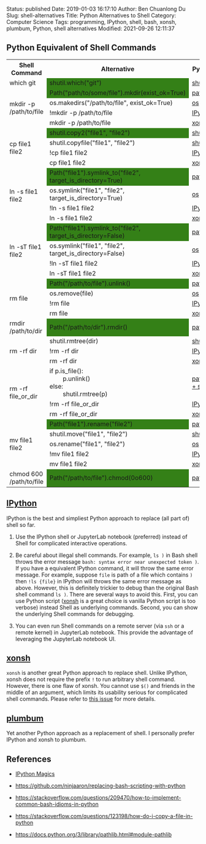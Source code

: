 Status: published
Date: 2019-01-03 16:17:10
Author: Ben Chuanlong Du
Slug: shell-alternatives
Title: Python Alternatives to Shell
Category: Computer Science
Tags: programming, IPython, shell, bash, xonsh, plumbum, Python, shell alternatives
Modified: 2021-09-26 12:11:37

## Python Equivalent of Shell Commands

<table style="width:100%">
  <tr>
    <th> Shell Command </th>
    <th> Alternative </th>
    <th> Python </th>
  </tr>
  <tr>
    <td rowspan="1"> which git </td>
    <td bgcolor="#348017"> shutil.which("git") </td>
    <td> <a href="https://docs.python.org/3/library/shutil.html#shutil.which"> shutil </a> </td>
  </tr>
  <tr>
    <td rowspan="4"> mkdir -p /path/to/file </td>
    <td bgcolor="#348017"> Path("path/to/some/file").mkdir(exist_ok=True) </td>
    <td> <a href="https://docs.python.org/3/library/pathlib.html#pathlib.Path.mkdir"> pathlib </a> </td>
  </tr>
  <tr>
    <td> os.makedirs("/path/to/file", exist_ok=True) </td>
    <td> <a href="https://docs.python.org/3/library/os.html#os.makedirs"> os </a> </td>
  </tr>
  <tr>
    <td> !mkdir -p /path/to/file </td>
    <td> <a href="https://ipython.readthedocs.io/en/stable/overview.html#enhanced-interactive-python-shell"> IPython </a> </td>
  </tr>
  <tr>
    <td> mkdir -p /path/to/file </td>
    <td> <a href="https://xon.sh/"> xonsh </a> </td>
  </tr>
  <tr>
    <td rowspan="4"> cp file1 file2 </td>
    <td bgcolor="#348017"> shutil.copy2("file1", "file2") </td>
    <td> <a href="https://docs.python.org/3/library/shutil.html#shutil.copy2"> shutil </a> </td>
  </tr>
  <tr>
    <td> shutil.copyfile("file1", "file2") </td>
    <td> <a href="https://docs.python.org/3/library/shutil.html#shutil.copyfile"> shutil </a> </td>
  </tr>
  <tr>
    <td> !cp file1 file2 </td>
    <td> <a href="https://ipython.readthedocs.io/en/stable/overview.html#enhanced-interactive-python-shell"> IPython </a> </td>
  </tr>
  <tr>
    <td> cp file1 file2 </td>
    <td> <a href="https://xon.sh/"> xonsh </a> </td>
  </tr>
  <tr>
    <td rowspan="4"> ln -s file1 file2 </td>
    <td bgcolor="#348017"> Path("file1").symlink_to("file2", target_is_directory=True) </td>
    <td> <a href="https://docs.python.org/3/library/pathlib.html#pathlib.Path.symlink_to"> pathlib </a> </td>
  </tr>
  <tr>
    <td> os.symlink("file1", "file2", target_is_directory=True) </td>
    <td> <a href="https://docs.python.org/3/library/os.html#os.symlink"> os </a> </td>
  </tr>
  <tr>
    <td> !ln -s file1 file2 </td>
    <td> <a href="https://ipython.readthedocs.io/en/stable/overview.html#enhanced-interactive-python-shell"> IPython </a> </td>
  </tr>
  <tr>
    <td> ln -s file1 file2 </td>
    <td> <a href="https://xon.sh/"> xonsh </a> </td>
  </tr>
  <tr>
    <td rowspan="4"> ln -sT file1 file2 </td>
    <td bgcolor="#348017"> Path("file1").symlink_to("file2", target_is_directory=False) </td>
    <td> <a href="https://docs.python.org/3/library/pathlib.html#pathlib.Path.symlink_to"> pathlib </a> </td>
  </tr>
  <tr>
    <td> os.symlink("file1", "file2", target_is_directory=False) </td>
    <td> <a href="https://docs.python.org/3/library/os.html#os.symlink"> os </a> </td>
  </tr>
  <tr>
    <td> !ln -sT file1 file2 </td>
    <td> <a href="https://ipython.readthedocs.io/en/stable/overview.html#enhanced-interactive-python-shell"> IPython </a> </td>
  </tr>
  <tr>
    <td> ln -sT file1 file2 </td>
    <td> <a href="https://xon.sh/"> xonsh </a> </td>
  </tr>
  <tr>
    <td rowspan="4"> rm file </td>
    <td bgcolor="#348017"> Path("/path/to/file").unlink() </td>
    <td> <a href="https://docs.python.org/3/library/pathlib.html#pathlib.Path.unlink"> pathlib </a> </td>
  </tr>
  <tr>
    <td> os.remove(file) </td>
    <td> <a href="https://docs.python.org/3/library/os.html#os.remove"> os </a> </td>
  </tr>
  <tr>
    <td> !rm file </td>
    <td> <a href="https://ipython.readthedocs.io/en/stable/overview.html#enhanced-interactive-python-shell"> IPython </a> </td>
  </tr>
  <tr>
    <td> rm file </td>
    <td> <a href="https://xon.sh/"> xonsh </a> </td>
  </tr>
  <tr>
    <td> rmdir /path/to/dir </td>
    <td bgcolor="#348017"> Path("/path/to/dir").rmdir() </td>
    <td> <a href="https://docs.python.org/3/library/pathlib.html#pathlib.Path.rmdir"> pathlib </a> </td>
  </tr>
  <tr>
    <td rowspan="3"> rm -rf dir </td>
    <td> shutil.rmtree(dir) </td>
    <td> <a href="https://docs.python.org/3/library/shutil.html#shutil.rmtree"> shutil </a> </td>
  </tr>
  <tr>
    <td> !rm -rf dir </td>
    <td> <a href="https://ipython.readthedocs.io/en/stable/overview.html#enhanced-interactive-python-shell"> IPython </a> </td>
  </tr>
  <tr>
    <td> rm -rf dir </td>
    <td> <a href="https://xon.sh/"> xonsh </a> </td>
  </tr>
  <tr>
    <td rowspan="3"> rm -rf file_or_dir </td>
    <td> 
    if p.is_file(): <br> &nbsp &nbsp &nbsp &nbsp
        p.unlink() <br>
    else: <br> &nbsp &nbsp &nbsp &nbsp
        shutil.rmtree(p)
    </td>
    <td> <a href="https://docs.python.org/3/library/shutil.html#shutil.rmtree"> pathlib + shutil </a> </td>
  </tr>
  <tr>
    <td> !rm -rf file_or_dir </td>
    <td> <a href="https://ipython.readthedocs.io/en/stable/overview.html#enhanced-interactive-python-shell"> IPython </a> </td>
  </tr>
  <tr>
    <td> rm -rf file_or_dir </td>
    <td> <a href="https://xon.sh/"> xonsh </a> </td>
  </tr>
  <tr>
    <td rowspan="5"> mv file1 file2 </td>
    <td bgcolor="#348017"> Path("file1").rename("file2") </td>
    <td> <a href="https://docs.python.org/3/library/pathlib.html#pathlib.Path.rename"> pathlib </a> </td>
  </tr>
  <tr>
    <td> shutil.move("file1", "file2") </td>
    <td> <a href="https://docs.python.org/3/library/shutil.html#shutil.rmtree"> shutil </a> </td>
  </tr>
  <tr>
    <td> os.rename("file1", "file2") </td>
    <td> <a href="https://docs.python.org/3/library/os.html#os.rename"> os </a> </td>
  </tr>
  <tr>
    <td> !mv file1 file2 </td>
    <td> <a href="https://ipython.readthedocs.io/en/stable/overview.html#enhanced-interactive-python-shell"> IPython </a> </td>
  </tr>
  <tr>
    <td> mv file1 file2 </td>
    <td> <a href="https://xon.sh/"> xonsh </a> </td>
  </tr>
  <tr>
    <td> chmod 600 /path/to/file </td>
    <td bgcolor="#348017"> Path("/path/to/file").chmod(0o600) </td>
    <td> <a href="https://docs.python.org/3/library/pathlib.html#pathlib.Path.chmod"> pathlib </a> </td>
  </tr>
</table>

## [IPython](https://github.com/ipython/ipython)

IPython is the best and simpliest Python approach to replace (all part of) shell so far.

1. Use the IPython shell or JupyterLab notebook (preferred) 
    instead of Shell for complicated interactive operations.

2. Be careful about illegal shell commands.
    For example,
    `ls )` in Bash shell throws the error message `bash: syntax error near unexpected token )`.
    If you have a equivalent IPython command,
    it will throw the same error message.
    For example,
    suppose `file` is path of a file which contains `)`
    then `!ls {file}` in IPython will throws the same error message as above.
    However,
    this is definitely trickier to debug than the original Bash shell command `ls )`.
    There are several ways to avoid this.
    First,
    you can use Python script
    ([xonsh](https://github.com/xonsh/xonsh) is a great choice is vanilla Python script is too verbose)
    instead Shell as underlying commands.
    Second,
    you can show the underlying Shell commands for debugging.

3. You can even run Shell commands on a remote server (via `ssh` or a remote kernel) in JupyterLab notebook.
    This provide the advantage of leveraging the JupyterLab notebook UI.


## [xonsh](https://github.com/xonsh/xonsh)

`xonsh` is another great Python approach to replace shell.
Unlike IPython, 
xonsh does not require the prefix `!` to run arbitrary shell command. 
However, 
there is one flaw of xonsh.
You cannot use `$()` and friends in the middle of an argument,
which limits its usability serious for complicated shell commands.
Please refer to 
[this issue](https://github.com/xonsh/xonsh/issues/3290)
for more details.

## [plumbum](https://github.com/tomerfiliba/plumbum)

Yet another Python approach as a replacement of shell.
I personally prefer IPython and xonsh to plumbum.

## References

- [IPython Magics](https://ipython.readthedocs.io/en/stable/interactive/magics.html)

- https://github.com/ninjaaron/replacing-bash-scripting-with-python

- https://stackoverflow.com/questions/209470/how-to-implement-common-bash-idioms-in-python

- https://stackoverflow.com/questions/123198/how-do-i-copy-a-file-in-python

- https://docs.python.org/3/library/pathlib.html#module-pathlib